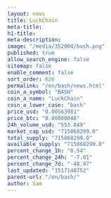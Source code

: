 ```yaml
---
layout: news
title: LuckChain
meta-title: 
h1-title: 
meta-description: 
image: "/media/352004/bash.png"
published: true
allow_search_engine: false
sitemap: false
enable_comment: false
sort_order: 626
permalink: "/en/bash/news.html"
coin_a_symbol: "BASH"
coin_a_name: "LuckChain"
coin_a_lower_case: "bash"
price_usd: "0.00563981"
price_btc: "0.00000048"
24h_volume_usd: "553.849"
market_cap_usd: "715868299.0"
total_supply: "715868299.0"
available_supply: "715868299.0"
percent_change_1h: "0.54"
percent_change_24h: "-7.01"
percent_change_7d: "-48.97"
last_updated: "1517140752"
parent-url: "/en/bash/"
author: Sam
---
```


